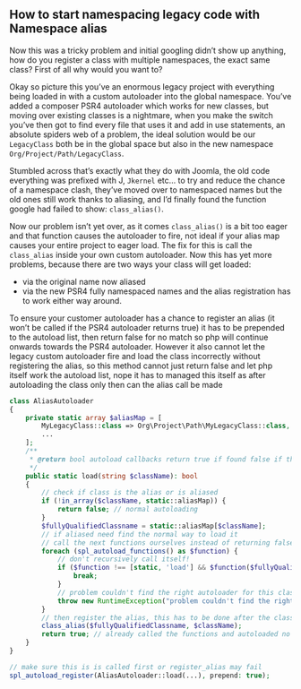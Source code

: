 ## How to start namespacing legacy code with Namespace alias

Now this was a tricky problem and initial googling didn’t show up anything, how do you register a class with multiple namespaces, the exact same class? First of all why would you want to?

Okay so picture this you’ve an enormous legacy project with everything being loaded in with a custom autoloader into the global namespace. You’ve added a composer PSR4 autoloader which works for new classes, but moving over existing classes is a nightmare, when you make the switch you’ve then got to find every file that uses it and add in use statements, an absolute spiders web of a problem, the ideal solution would be our `LegacyClass` both be in the global space but also in the new namespace `Org/Project/Path/LegacyClass`.

Stumbled across that’s exactly what they do with Joomla, the old code everything was prefixed with J, `Jkernel` etc... to try and reduce the chance of a namespace clash, they’ve moved over to namespaced names but the old ones still work thanks to aliasing, and I’d finally found the function google had failed to show: `class_alias()`.

Now our problem isn’t yet over, as it comes `class_alias()` is a bit too eager and that function causes the autoloader to fire, not ideal if your alias map causes your entire project to eager load. The fix for this is call the `class_alias` inside your own custom autoloader. Now this has yet more problems, because there are two ways your class will get loaded:
* via the original name now aliased
* via the new PSR4 fully namespaced names
and the alias registration has to work either way around.

To ensure your customer autoloader has a chance to register an alias (it won’t be called if the PSR4 autoloader returns true) it has to be prepended to the autoload list, then return false for no match so php will continue onwards towards the PSR4 autoloader. However it also cannot let the legacy custom autoloader fire and load the class incorrectly without registering the alias, so this method cannot just return false and let php itself work the autoload list, nope it has to managed this itself as after autoloading the class only then can the alias call be made

```php
class AliasAutoloader
{
    private static array $aliasMap = [
        MyLegacyClass::class => Org\Project\Path\MyLegacyClass::class,
        ...
    ];
    /**
     * @return bool autoload callbacks return true if found false if the next loader should run
     */
    public static load(string $className): bool
    {
        // check if class is the alias or is aliased
        if (!in_array($className, static::aliasMap)) {
            return false; // normal autoloading
        }
        $fullyQualifiedClassname = static::aliasMap[$className];
        // if aliased need find the normal way to load it
        // call the next functions ourselves instead of returning false as we have additional work to do
        foreach (spl_autoload_functions() as $function) {
            // don't recursively call itself!
            if ($function !== [static, 'load'] && $function($fullyQualifiedClassname)) {
                break;
            }
            // problem couldn't find the right autoloader for this class!
            throw new RuntimeException("problem couldn't find the right autoloader for this class!");
        }
        // then register the alias, this has to be done after the class is loaded in the foreach above or this will recursively trigger an autoload
        class_alias($fullyQualifiedClassname, $className);
        return true; // already called the functions and autoloaded no need to call any more
    }
}

// make sure this is is called first or register_alias may fail
spl_autoload_register(AliasAutoloader::load(...), prepend: true);
```